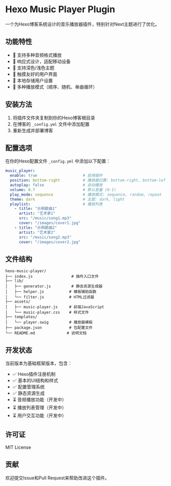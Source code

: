# Hexo Music Player Plugin

一个为Hexo博客系统设计的音乐播放器插件，特别针对Next主题进行了优化。

## 功能特性

- 🎵 支持多种音频格式播放
- 🎨 响应式设计，适配移动设备
- 🌙 支持深色/浅色主题
- 📱 触摸友好的用户界面
- 💾 本地存储用户设置
- 🔄 多种播放模式（顺序、随机、单曲循环）

## 安装方法

1. 将插件文件夹复制到你的Hexo博客根目录
2. 在博客的 `_config.yml` 文件中添加配置
3. 重新生成并部署博客

## 配置选项

在你的Hexo配置文件 `_config.yml` 中添加以下配置：

```yaml
music_player:
  enable: true                    # 启用插件
  position: bottom-right          # 播放器位置: bottom-right, bottom-left, top-right, top-left
  autoplay: false                 # 自动播放
  volume: 0.7                     # 默认音量 (0-1)
  play_mode: sequence             # 播放模式: sequence, random, repeat
  theme: dark                     # 主题: dark, light
  playlist:                       # 播放列表
    - title: "示例歌曲1"
      artist: "艺术家1"
      src: "/music/song1.mp3"
      cover: "/images/cover1.jpg"
    - title: "示例歌曲2"
      artist: "艺术家2"
      src: "/music/song2.mp3"
      cover: "/images/cover2.jpg"
```

## 文件结构

```
hexo-music-player/
├── index.js                 # 插件入口文件
├── lib/
│   ├── generator.js         # 静态资源生成器
│   ├── helper.js           # 模板辅助函数
│   └── filter.js           # HTML过滤器
├── assets/
│   ├── music-player.js     # 前端JavaScript
│   └── music-player.css    # 样式文件
├── templates/
│   └── player.swig         # 播放器模板
├── package.json            # 包配置文件
└── README.md              # 说明文档
```

## 开发状态

当前版本为基础框架版本，包含：
- ✅ Hexo插件注册机制
- ✅ 基本的UI结构和样式
- ✅ 配置管理系统
- ✅ 静态资源生成
- ⏳ 音频播放功能（开发中）
- ⏳ 播放列表管理（开发中）
- ⏳ 用户交互功能（开发中）

## 许可证

MIT License

## 贡献

欢迎提交Issue和Pull Request来帮助改进这个插件。
